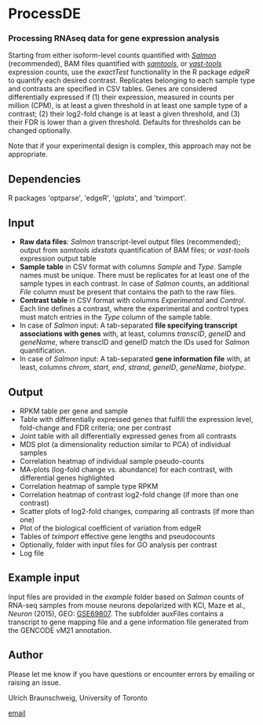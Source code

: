 # ProcessDE
### Processing RNAseq data for gene expression analysis

Starting from either isoform-level counts quantified with [_Salmon_](https://combine-lab.github.io/salmon/) (recommended), BAM files quantified with [_samtools_](http://www.htslib.org/doc/samtools-idxstats.html), or [_vast-tools_](https://github.com/vastgroup/vast-tools) expression counts, use the _exactTest_ functionality in the R package _edgeR_ to quantify each desired contrast. Replicates belonging to each sample type and contrasts are specified in CSV tables.
Genes are considered differentially expressed if (1) their expression, measured in counts per million (CPM), is at least a given threshold in at least one sample type of a contrast; (2) their log2-fold change is at least a given threshold, and (3) their FDR is lower than a given threshold. Defaults for thresholds can be changed optionally.

Note that if your experimental design is complex, this approach may not be appropriate. 

## Dependencies
R packages 'optparse', 'edgeR', 'gplots', and 'tximport'.

## Input
- **Raw data files**: _Salmon_ transcript-level output files (recommended); output from _samtools idxstats_ quantification of BAM files; or _vast-tools_ expression output table
- **Sample table** in CSV format with columns _Sample_ and _Type_. Sample names must be unique. There must be replicates for at least one of the sample types in each contrast. In case of _Salmon_ counts, an additional _File_ column must be present that contains the path to the raw files.
- **Contrast table** in CSV format with columns _Experimental_ and _Control_. Each line defines a contrast, where the experimental and control types must match entries in the _Type_ column of the sample table.
- In case of _Salmon_ input: A tab-separated **file specifying transcript associations with genes** with, at least, columns _transcID_, _geneID_ and _geneName_, where transcID and geneID match the IDs used for _Salmon_ quantification.
- In case of _Salmon_ input: A tab-separated **gene information file** with, at least, columns _chrom_, _start_, _end_, _strand_, _geneID_, _geneName_, _biotype_.

## Output
- RPKM table per gene and sample
- Table with differentially expressed genes that fulfill the expression level, fold-change and FDR criteria; one per contrast
- Joint table with all differentially expressed genes from all contrasts
- MDS plot (a dimensionality reduction similar to PCA) of individual samples
- Correlation heatmap of individual sample pseudo-counts
- MA-plots (log-fold change vs. abundance) for each contrast, with differential genes highlighted
- Correlation heatmap of sample type RPKM
- Correlation heatmap of contrast log2-fold change (if more than one contrast)
- Scatter plots of log2-fold changes, comparing all contrasts (if more than one)
- Plot of the biological coefficient of variation from edgeR
- Tables of _tximport_ effective gene lengths and pseudocounts
- Optionally, folder with input files for GO analysis per contrast
- Log file

## Example input
Input files are provided in the _example_ folder based on _Salmon_ counts of RNA-seq samples from mouse neurons depolarized with KCl, Maze et al., _Neuron_ (2015), GEO: [GSE69807](https://www.ncbi.nlm.nih.gov/geo/query/acc.cgi?acc=GSE69807). The subfolder auxFiles contains a transcript to gene mapping file and a gene information file generated from the GENCODE vM21 annotation.

## Author
Please let me know if you have questions or encounter errors by emailing or raising an issue.

Ulrich Braunschweig, University of Toronto

[email](mailto:u.braunschweig@utoronto.ca)

